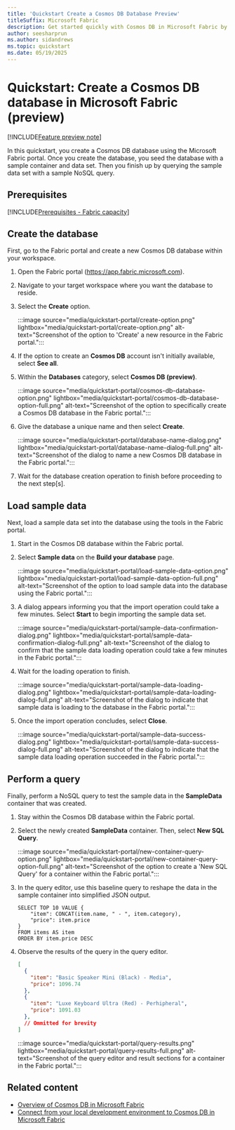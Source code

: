 ```yaml
---
title: 'Quickstart Create a Cosmos DB Database Preview'
titleSuffix: Microsoft Fabric
description: Get started quickly with Cosmos DB in Microsoft Fabric by creating a new instance in the Microsoft Fabric portal.
author: seesharprun
ms.author: sidandrews
ms.topic: quickstart
ms.date: 05/19/2025
---
```


# Quickstart: Create a Cosmos DB database in Microsoft Fabric (preview)

[!INCLUDE[Feature preview note](../../includes/feature-preview-note.md)]

In this quickstart, you create a Cosmos DB database using the Microsoft Fabric portal. Once you create the database, you seed the database with a sample container and data set. Then you finish up by querying the sample data set with a sample NoSQL query.

## Prerequisites

[!INCLUDE[Prerequisites - Fabric capacity](includes/prereq-fabric-capacity.md)]

## Create the database

First, go to the Fabric portal and create a new Cosmos DB database within your workspace.

1. Open the Fabric portal (<https://app.fabric.microsoft.com>).

1. Navigate to your target workspace where you want the database to reside.

1. Select the **Create** option.

    :::image source="media/quickstart-portal/create-option.png" lightbox="media/quickstart-portal/create-option.png" alt-text="Screenshot of the option to 'Create' a new resource in the Fabric portal.":::

1. If the option to create an **Cosmos DB** account isn't initially available, select **See all**.

1. Within the **Databases** category, select **Cosmos DB (preview)**.

    :::image source="media/quickstart-portal/cosmos-db-database-option.png" lightbox="media/quickstart-portal/cosmos-db-database-option-full.png" alt-text="Screenshot of the option to specifically create a Cosmos DB database in the Fabric portal.":::

1. Give the database a unique name and then select **Create**.

    :::image source="media/quickstart-portal/database-name-dialog.png" lightbox="media/quickstart-portal/database-name-dialog-full.png" alt-text="Screenshot of the dialog to name a new Cosmos DB database in the Fabric portal.":::

1. Wait for the database creation operation to finish before proceeding to the next step\[s\].

## Load sample data

Next, load a sample data set into the database using the tools in the Fabric portal.

1. Start in the Cosmos DB database within the Fabric portal.

1. Select **Sample data** on the **Build your database** page.

    :::image source="media/quickstart-portal/load-sample-data-option.png" lightbox="media/quickstart-portal/load-sample-data-option-full.png" alt-text="Screenshot of the option to load sample data into the database using the Fabric portal.":::

1. A dialog appears informing you that the import operation could take a few minutes. Select **Start** to begin importing the sample data set.

    :::image source="media/quickstart-portal/sample-data-confirmation-dialog.png" lightbox="media/quickstart-portal/sample-data-confirmation-dialog-full.png" alt-text="Screenshot of the dialog to confirm that the sample data loading operation could take a few minutes in the Fabric portal.":::

1. Wait for the loading operation to finish.

    :::image source="media/quickstart-portal/sample-data-loading-dialog.png" lightbox="media/quickstart-portal/sample-data-loading-dialog-full.png" alt-text="Screenshot of the dialog to indicate that sample data is loading to the database in the Fabric portal.":::

1. Once the import operation concludes, select **Close**.

    :::image source="media/quickstart-portal/sample-data-success-dialog.png" lightbox="media/quickstart-portal/sample-data-success-dialog-full.png" alt-text="Screenshot of the dialog to indicate that the sample data loading operation succeeded in the Fabric portal.":::

## Perform a query

Finally, perform a NoSQL query to test the sample data in the **SampleData** container that was created.

1. Stay within the Cosmos DB database within the Fabric portal.

1. Select the newly created **SampleData** container. Then, select **New SQL Query**.

    :::image source="media/quickstart-portal/new-container-query-option.png" lightbox="media/quickstart-portal/new-container-query-option-full.png" alt-text="Screenshot of the option to create a 'New SQL Query' for a container within the Fabric portal.":::

1. In the query editor, use this baseline query to reshape the data in the sample container into simplified JSON output.

    ```nosql
    SELECT TOP 10 VALUE {
        "item": CONCAT(item.name, " - ", item.category),
        "price": item.price
    }
    FROM items AS item
    ORDER BY item.price DESC
    ```

1. Observe the results of the query in the query editor.

    ```json
    [
      {
        "item": "Basic Speaker Mini (Black) - Media",
        "price": 1096.74
      },
      {
        "item": "Luxe Keyboard Ultra (Red) - Perhipheral",
        "price": 1091.03
      },
      // Ommitted for brevity
    ]
    ```    

    :::image source="media/quickstart-portal/query-results.png" lightbox="media/quickstart-portal/query-results-full.png" alt-text="Screenshot of the query editor and result sections for a container in the Fabric portal.":::

## Related content

- [Overview of Cosmos DB in Microsoft Fabric](overview.md)
- [Connect from your local development environment to Cosmos DB in Microsoft Fabric](how-to-connect-development.md)
